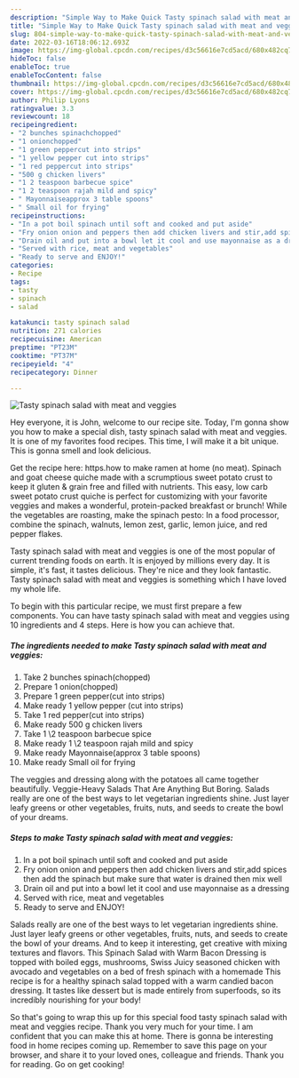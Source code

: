```yaml
---
description: "Simple Way to Make Quick Tasty spinach salad with meat and veggies"
title: "Simple Way to Make Quick Tasty spinach salad with meat and veggies"
slug: 804-simple-way-to-make-quick-tasty-spinach-salad-with-meat-and-veggies
date: 2022-03-16T18:06:12.693Z
image: https://img-global.cpcdn.com/recipes/d3c56616e7cd5acd/680x482cq70/tasty-spinach-salad-with-meat-and-veggies-recipe-main-photo.jpg
hideToc: false
enableToc: true
enableTocContent: false
thumbnail: https://img-global.cpcdn.com/recipes/d3c56616e7cd5acd/680x482cq70/tasty-spinach-salad-with-meat-and-veggies-recipe-main-photo.jpg
cover: https://img-global.cpcdn.com/recipes/d3c56616e7cd5acd/680x482cq70/tasty-spinach-salad-with-meat-and-veggies-recipe-main-photo.jpg
author: Philip Lyons
ratingvalue: 3.3
reviewcount: 18
recipeingredient:
- "2 bunches spinachchopped"
- "1 onionchopped"
- "1 green peppercut into strips"
- "1 yellow pepper cut into strips"
- "1 red peppercut into strips"
- "500 g chicken livers"
- "1 2 teaspoon barbecue spice"
- "1 2 teaspoon rajah mild and spicy"
- " Mayonnaiseapprox 3 table spoons"
- " Small oil for frying"
recipeinstructions:
- "In a pot boil spinach until soft and cooked and put aside"
- "Fry onion onion and peppers then add chicken livers and stir,add spices then add the spinach but make sure that water is drained then mix well"
- "Drain oil and put into a bowl let it cool and use mayonnaise as a dressing"
- "Served with rice, meat and vegetables"
- "Ready to serve and ENJOY!"
categories:
- Recipe
tags:
- tasty
- spinach
- salad

katakunci: tasty spinach salad 
nutrition: 271 calories
recipecuisine: American
preptime: "PT23M"
cooktime: "PT37M"
recipeyield: "4"
recipecategory: Dinner

---
```



![Tasty spinach salad with meat and veggies](https://img-global.cpcdn.com/recipes/d3c56616e7cd5acd/680x482cq70/tasty-spinach-salad-with-meat-and-veggies-recipe-main-photo.jpg)

Hey everyone, it is John, welcome to our recipe site. Today, I'm gonna show you how to make a special dish, tasty spinach salad with meat and veggies. It is one of my favorites food recipes. This time, I will make it a bit unique. This is gonna smell and look delicious.

Get the recipe here: https.how to make ramen at home (no meat). Spinach and goat cheese quiche made with a scrumptious sweet potato crust to keep it gluten & grain free and filled with nutrients. This easy, low carb sweet potato crust quiche is perfect for customizing with your favorite veggies and makes a wonderful, protein-packed breakfast or brunch! While the vegetables are roasting, make the spinach pesto: In a food processor, combine the spinach, walnuts, lemon zest, garlic, lemon juice, and red pepper flakes.

Tasty spinach salad with meat and veggies is one of the most popular of current trending foods on earth. It is enjoyed by millions every day. It is simple, it's fast, it tastes delicious. They're nice and they look fantastic. Tasty spinach salad with meat and veggies is something which I have loved my whole life.


To begin with this particular recipe, we must first prepare a few components. You can have tasty spinach salad with meat and veggies using 10 ingredients and 4 steps. Here is how you can achieve that.

<!--inarticleads1-->

##### The ingredients needed to make Tasty spinach salad with meat and veggies:

1. Take 2 bunches spinach(chopped)
1. Prepare 1 onion(chopped)
1. Prepare 1 green pepper(cut into strips)
1. Make ready 1 yellow pepper (cut into strips)
1. Take 1 red pepper(cut into strips)
1. Make ready 500 g chicken livers
1. Take 1 \2 teaspoon barbecue spice
1. Make ready 1 \2 teaspoon rajah mild and spicy
1. Make ready  Mayonnaise(approx 3 table spoons)
1. Make ready  Small oil for frying


The veggies and dressing along with the potatoes all came together beautifully. Veggie-Heavy Salads That Are Anything But Boring. Salads really are one of the best ways to let vegetarian ingredients shine. Just layer leafy greens or other vegetables, fruits, nuts, and seeds to create the bowl of your dreams. 

<!--inarticleads2-->

##### Steps to make Tasty spinach salad with meat and veggies:

1. In a pot boil spinach until soft and cooked and put aside
1. Fry onion onion and peppers then add chicken livers and stir,add spices then add the spinach but make sure that water is drained then mix well
1. Drain oil and put into a bowl let it cool and use mayonnaise as a dressing
1. Served with rice, meat and vegetables
1. Ready to serve and ENJOY!

Salads really are one of the best ways to let vegetarian ingredients shine. Just layer leafy greens or other vegetables, fruits, nuts, and seeds to create the bowl of your dreams. And to keep it interesting, get creative with mixing textures and flavors. This Spinach Salad with Warm Bacon Dressing is topped with boiled eggs, mushrooms, Swiss Juicy seasoned chicken with avocado and vegetables on a bed of fresh spinach with a homemade This recipe is for a healthy spinach salad topped with a warm candied bacon dressing. It tastes like dessert but is made entirely from superfoods, so its incredibly nourishing for your body! 

So that's going to wrap this up for this special food tasty spinach salad with meat and veggies recipe. Thank you very much for your time. I am confident that you can make this at home. There is gonna be interesting food in home recipes coming up. Remember to save this page on your browser, and share it to your loved ones, colleague and friends. Thank you for reading. Go on get cooking!

